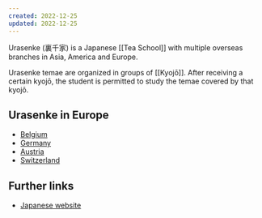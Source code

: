 ```yaml
---
created: 2022-12-25
updated: 2022-12-25
---
```

Urasenke (裏千家) is a Japanese [[Tea School]] with multiple overseas branches in Asia, America and Europe.

Urasenke temae are organized in groups of [[Kyojō]]. After receiving a certain kyojō, the student is permitted to study the temae covered by that kyojō.

## Urasenke in Europe
- [Belgium](http://www.urasenke.be)
- [Germany](http://www.urasenke.de)
- [Austria](http://urasenke-austria.at)
- [Switzerland](https://swisschado.ch/de/)

## Further links
- [Japanese website](https://www.urasenke.or.jp)
